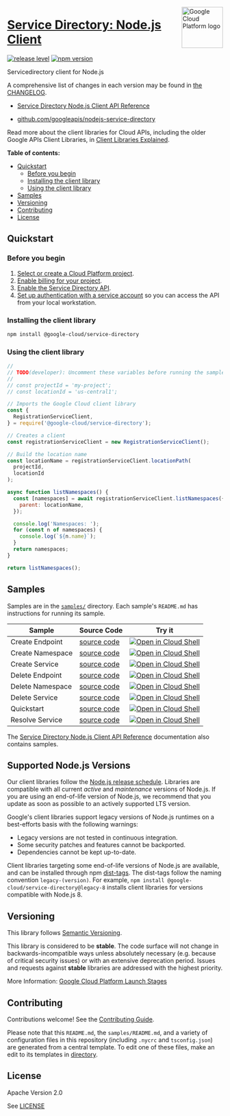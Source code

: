 [//]: # "This README.md file is auto-generated, all changes to this file will be lost."
[//]: # "To regenerate it, use `python -m synthtool`."
<img src="https://avatars2.githubusercontent.com/u/2810941?v=3&s=96" alt="Google Cloud Platform logo" title="Google Cloud Platform" align="right" height="96" width="96"/>

# [Service Directory: Node.js Client](https://github.com/googleapis/nodejs-service-directory)

[![release level](https://img.shields.io/badge/release%20level-stable-brightgreen.svg?style=flat)](https://cloud.google.com/terms/launch-stages)
[![npm version](https://img.shields.io/npm/v/@google-cloud/service-directory.svg)](https://www.npmjs.org/package/@google-cloud/service-directory)




Servicedirectory client for Node.js


A comprehensive list of changes in each version may be found in
[the CHANGELOG](https://github.com/googleapis/nodejs-service-directory/blob/main/CHANGELOG.md).

* [Service Directory Node.js Client API Reference][client-docs]

* [github.com/googleapis/nodejs-service-directory](https://github.com/googleapis/nodejs-service-directory)

Read more about the client libraries for Cloud APIs, including the older
Google APIs Client Libraries, in [Client Libraries Explained][explained].

[explained]: https://cloud.google.com/apis/docs/client-libraries-explained

**Table of contents:**


* [Quickstart](#quickstart)
  * [Before you begin](#before-you-begin)
  * [Installing the client library](#installing-the-client-library)
  * [Using the client library](#using-the-client-library)
* [Samples](#samples)
* [Versioning](#versioning)
* [Contributing](#contributing)
* [License](#license)

## Quickstart

### Before you begin

1.  [Select or create a Cloud Platform project][projects].
1.  [Enable billing for your project][billing].
1.  [Enable the Service Directory API][enable_api].
1.  [Set up authentication with a service account][auth] so you can access the
    API from your local workstation.

### Installing the client library

```bash
npm install @google-cloud/service-directory
```


### Using the client library

```javascript
//
// TODO(developer): Uncomment these variables before running the sample.
//
// const projectId = 'my-project';
// const locationId = 'us-central1';

// Imports the Google Cloud client library
const {
  RegistrationServiceClient,
} = require('@google-cloud/service-directory');

// Creates a client
const registrationServiceClient = new RegistrationServiceClient();

// Build the location name
const locationName = registrationServiceClient.locationPath(
  projectId,
  locationId
);

async function listNamespaces() {
  const [namespaces] = await registrationServiceClient.listNamespaces({
    parent: locationName,
  });

  console.log('Namespaces: ');
  for (const n of namespaces) {
    console.log(`${n.name}`);
  }
  return namespaces;
}

return listNamespaces();

```



## Samples

Samples are in the [`samples/`](https://github.com/googleapis/nodejs-service-directory/tree/main/samples) directory. Each sample's `README.md` has instructions for running its sample.

| Sample                      | Source Code                       | Try it |
| --------------------------- | --------------------------------- | ------ |
| Create Endpoint | [source code](https://github.com/googleapis/nodejs-service-directory/blob/main/samples/createEndpoint.js) | [![Open in Cloud Shell][shell_img]](https://console.cloud.google.com/cloudshell/open?git_repo=https://github.com/googleapis/nodejs-service-directory&page=editor&open_in_editor=samples/createEndpoint.js,samples/README.md) |
| Create Namespace | [source code](https://github.com/googleapis/nodejs-service-directory/blob/main/samples/createNamespace.js) | [![Open in Cloud Shell][shell_img]](https://console.cloud.google.com/cloudshell/open?git_repo=https://github.com/googleapis/nodejs-service-directory&page=editor&open_in_editor=samples/createNamespace.js,samples/README.md) |
| Create Service | [source code](https://github.com/googleapis/nodejs-service-directory/blob/main/samples/createService.js) | [![Open in Cloud Shell][shell_img]](https://console.cloud.google.com/cloudshell/open?git_repo=https://github.com/googleapis/nodejs-service-directory&page=editor&open_in_editor=samples/createService.js,samples/README.md) |
| Delete Endpoint | [source code](https://github.com/googleapis/nodejs-service-directory/blob/main/samples/deleteEndpoint.js) | [![Open in Cloud Shell][shell_img]](https://console.cloud.google.com/cloudshell/open?git_repo=https://github.com/googleapis/nodejs-service-directory&page=editor&open_in_editor=samples/deleteEndpoint.js,samples/README.md) |
| Delete Namespace | [source code](https://github.com/googleapis/nodejs-service-directory/blob/main/samples/deleteNamespace.js) | [![Open in Cloud Shell][shell_img]](https://console.cloud.google.com/cloudshell/open?git_repo=https://github.com/googleapis/nodejs-service-directory&page=editor&open_in_editor=samples/deleteNamespace.js,samples/README.md) |
| Delete Service | [source code](https://github.com/googleapis/nodejs-service-directory/blob/main/samples/deleteService.js) | [![Open in Cloud Shell][shell_img]](https://console.cloud.google.com/cloudshell/open?git_repo=https://github.com/googleapis/nodejs-service-directory&page=editor&open_in_editor=samples/deleteService.js,samples/README.md) |
| Quickstart | [source code](https://github.com/googleapis/nodejs-service-directory/blob/main/samples/quickstart.js) | [![Open in Cloud Shell][shell_img]](https://console.cloud.google.com/cloudshell/open?git_repo=https://github.com/googleapis/nodejs-service-directory&page=editor&open_in_editor=samples/quickstart.js,samples/README.md) |
| Resolve Service | [source code](https://github.com/googleapis/nodejs-service-directory/blob/main/samples/resolveService.js) | [![Open in Cloud Shell][shell_img]](https://console.cloud.google.com/cloudshell/open?git_repo=https://github.com/googleapis/nodejs-service-directory&page=editor&open_in_editor=samples/resolveService.js,samples/README.md) |



The [Service Directory Node.js Client API Reference][client-docs] documentation
also contains samples.

## Supported Node.js Versions

Our client libraries follow the [Node.js release schedule](https://nodejs.org/en/about/releases/).
Libraries are compatible with all current _active_ and _maintenance_ versions of
Node.js.
If you are using an end-of-life version of Node.js, we recommend that you update
as soon as possible to an actively supported LTS version.

Google's client libraries support legacy versions of Node.js runtimes on a
best-efforts basis with the following warnings:

* Legacy versions are not tested in continuous integration.
* Some security patches and features cannot be backported.
* Dependencies cannot be kept up-to-date.

Client libraries targeting some end-of-life versions of Node.js are available, and
can be installed through npm [dist-tags](https://docs.npmjs.com/cli/dist-tag).
The dist-tags follow the naming convention `legacy-(version)`.
For example, `npm install @google-cloud/service-directory@legacy-8` installs client libraries
for versions compatible with Node.js 8.

## Versioning

This library follows [Semantic Versioning](http://semver.org/).



This library is considered to be **stable**. The code surface will not change in backwards-incompatible ways
unless absolutely necessary (e.g. because of critical security issues) or with
an extensive deprecation period. Issues and requests against **stable** libraries
are addressed with the highest priority.






More Information: [Google Cloud Platform Launch Stages][launch_stages]

[launch_stages]: https://cloud.google.com/terms/launch-stages

## Contributing

Contributions welcome! See the [Contributing Guide](https://github.com/googleapis/nodejs-service-directory/blob/main/CONTRIBUTING.md).

Please note that this `README.md`, the `samples/README.md`,
and a variety of configuration files in this repository (including `.nycrc` and `tsconfig.json`)
are generated from a central template. To edit one of these files, make an edit
to its templates in
[directory](https://github.com/googleapis/synthtool).

## License

Apache Version 2.0

See [LICENSE](https://github.com/googleapis/nodejs-service-directory/blob/main/LICENSE)

[client-docs]: https://cloud.google.com/nodejs/docs/reference/service-directory/latest

[shell_img]: https://gstatic.com/cloudssh/images/open-btn.png
[projects]: https://console.cloud.google.com/project
[billing]: https://support.google.com/cloud/answer/6293499#enable-billing
[enable_api]: https://console.cloud.google.com/flows/enableapi?apiid=servicedirectory.googleapis.com
[auth]: https://cloud.google.com/docs/authentication/getting-started
